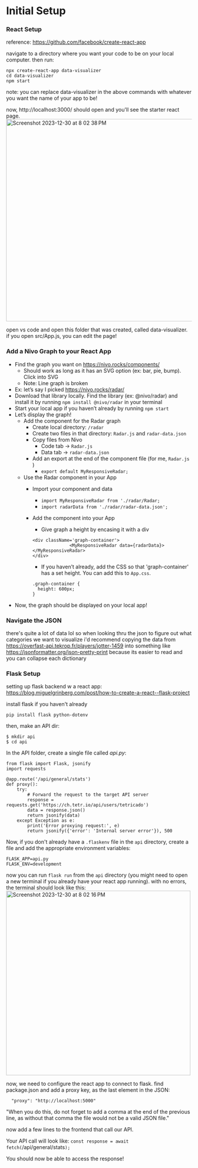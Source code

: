 

# Initial Setup 


### React Setup
reference: https://github.com/facebook/create-react-app

navigate to a directory where you want your code to be on your local computer. then run: 
```
npx create-react-app data-visualizer
cd data-visualizer
npm start
```
note: you can replace data-visualizer in the above commands with whatever you want the name of your app to be!

now, http://localhost:3000/ should open and you'll see the starter react page.
<img width="548" alt="Screenshot 2023-12-30 at 8 02 38 PM" src="https://github.com/lauraspberry/data-visualizer-cody/assets/51841883/94296a8f-4ea5-4e7c-86f1-03b824281791">


open vs code and open this folder that was created, called data-visualizer. if you open src/App.js, you can edit the page! 

### Add a Nivo Graph to your React App
- Find the graph you want on https://nivo.rocks/components/
  - Should work as long as it has an SVG option (ex: bar, pie, bump). Click into SVG
  - Note: Line graph is broken
- Ex: let’s say I picked https://nivo.rocks/radar/
- Download that library locally. Find the library (ex: @nivo/radar) and install it by running `npm install @nivo/radar` in your terminal
- Start your local app if you haven’t already by running `npm start`
- Let’s display the graph!
  - Add the component for the Radar graph
    - Create local directory: `/radar`
    - Create two files in that directory: `Radar.js` and `radar-data.json`
    - Copy files from Nivo
      - Code tab → `Radar.js`
      - Data tab → `radar-data.json`
    - Add an export at the end of the component file (for me, `Radar.js` )
      - `export default MyResponsiveRadar;`
  - Use the Radar component in your App
    - Import your component and data
      - `import MyResponsiveRadar from './radar/Radar;`
      - `import radarData from './radar/radar-data.json';`
    - Add the component into your App
      - <MyResponsiveRadar data={radarData}></MyResponsiveRadar>
    Give graph a height by encasing it with a div
      ```
      <div className='graph-container'>
                    <MyResponsiveRadar data={radarData}></MyResponsiveRadar>
      </div>
      ```
      
      - If you haven’t already, add the CSS so that 'graph-container' has a set height. You can add this to `App.css`. 
      ```
      .graph-container {
        height: 600px;
      }
      ```
- Now, the graph should be displayed on your local app! 

### Navigate the JSON 
there's quite a lot of data lol so when looking thru the json to figure out what categories we want to visualize i'd recommend copying the data from https://overfast-api.tekrop.fr/players/jotter-1459 into something like https://jsonformatter.org/json-pretty-print because its easier to read and you can collapse each dictionary


### Flask Setup  
setting up flask backend w a react app:
https://blog.miguelgrinberg.com/post/how-to-create-a-react--flask-project

install flask if you haven't already 
```
pip install flask python-dotenv
```

then, make an API dir: 
```
$ mkdir api
$ cd api
```

In the API folder, create a single file called _api.py_:
```
from flask import Flask, jsonify
import requests

@app.route('/api/general/stats')
def proxy():
    try:
        # Forward the request to the target API server
        response = requests.get('https://ch.tetr.io/api/users/tetricado')
        data = response.json()
        return jsonify(data)
    except Exception as e:
        print('Error proxying request:', e)
        return jsonify({'error': 'Internal server error'}), 500
```

Now, if you don't already have a `.flaskenv` file in the `api` directory, create a file and add the appropriate environment variables: 
```
FLASK_APP=api.py
FLASK_ENV=development
```

now you can run `flask run` from the `api` directory (you might need to open a new terminal if you already have your react app running). with no errors, the terminal should look like this:
<img width="500" alt="Screenshot 2023-12-30 at 8 02 16 PM" src="https://github.com/lauraspberry/data-visualizer-cody/assets/51841883/c437c1f1-cb60-43a2-853d-a693822fdac0">


now, we need to configure the react app to connect to flask. find package.json and add a proxy key, as the last element in the JSON: 
```
  "proxy": "http://localhost:5000"
```
"When you do this, do not forget to add a comma at the end of the previous line, as without that comma the file would not be a valid JSON file."

now add a few lines to the frontend that call our API. 

Your API call will look like: `const response = await fetch(`/api/general/stats`);`

You should now be able to access the response! 

